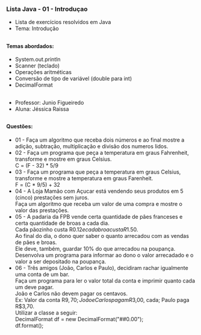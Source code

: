 ### Lista Java - 01 - Introduçao

- Lista de exercícios resolvidos em Java
- Tema: Introdução

##

#### Temas abordados:

- System.out.println
- Scanner (teclado)
- Operações aritméticas
- Conversão de tipo de variável (double para int)
- DecimalFormat

##

- Professor: Junio Figueiredo
- Aluna: Jéssica Raissa

##

#### Questões:

- 01 - Faça um algoritmo que receba dois números e ao final mostre a adição, subtração, multiplicação e divisão dos numeros lidos.
- 02 - Faça um programa que peça a temperatura em graus Fahrenheit, transforme e mostre em graus Celsius. <br> C = (F - 32) * 5/9
- 03 - Faça um programa que peça a temperatura em graus Celsius, transforme e mostre a temperatura em graus Farenheit. <br> F = (C * 9/5) + 32
- 04 - A Loja Mamão com Açucar está vendendo seus produtos em 5 (cinco) prestações sem juros. <br> Faça um algoritmo que receba um valor de uma compra e mostre o valor das prestações.
- 05 - A padaria da FPB vende certa quantidade de pães franceses e certa quantidade de broas a cada dia. <br> Cada pãozinho custa R$0.12 e cada broa custa R$1.50. <br> Ao final do dia, o dono quer saber o quanto arrecadou com as vendas de pães e broas. <br> Ele deve, também, guardar 10% do que arrecadou na poupança. <br> Desenvolva um programa para informar ao dono o valor arrecadado e o valor a ser depositado na poupança.
- 06 - Três amigos (João, Carlos e Paulo), decidiram rachar igualmente uma conta de um bar. <br> Faça um programa para ler o valor total da conta e imprimir quanto cada um deve pagar. <br> João e Carlos não devem pagar os centavos. <br> Ex: Valor da conta R$9,70; João e Carlos pagam R$3,00, cada; Paulo paga R$3,70. <br> Utilizar a classe a seguir: <br> DecimalFormat df = new DecimalFormat("##0.00"); <br> df.format();



